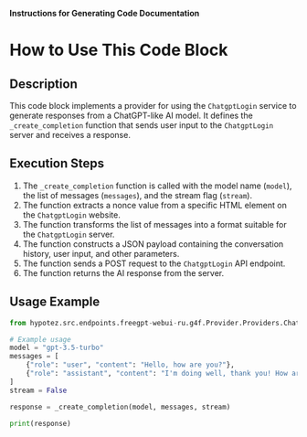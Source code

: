 **Instructions for Generating Code Documentation**

How to Use This Code Block
=========================================================================================

Description
-------------------------
This code block implements a provider for using the `ChatgptLogin` service to generate responses from a ChatGPT-like AI model. It defines the `_create_completion` function that sends user input to the `ChatgptLogin` server and receives a response.

Execution Steps
-------------------------
1. The `_create_completion` function is called with the model name (`model`), the list of messages (`messages`), and the stream flag (`stream`).
2. The function extracts a nonce value from a specific HTML element on the `ChatgptLogin` website.
3. The function transforms the list of messages into a format suitable for the `ChatgptLogin` server.
4. The function constructs a JSON payload containing the conversation history, user input, and other parameters.
5. The function sends a POST request to the `ChatgptLogin` API endpoint.
6. The function returns the AI response from the server.

Usage Example
-------------------------

```python
from hypotez.src.endpoints.freegpt-webui-ru.g4f.Provider.Providers.ChatgptLogin import _create_completion

# Example usage
model = "gpt-3.5-turbo"
messages = [
    {"role": "user", "content": "Hello, how are you?"},
    {"role": "assistant", "content": "I'm doing well, thank you! How are you?"},
]
stream = False

response = _create_completion(model, messages, stream)

print(response)
```

```python